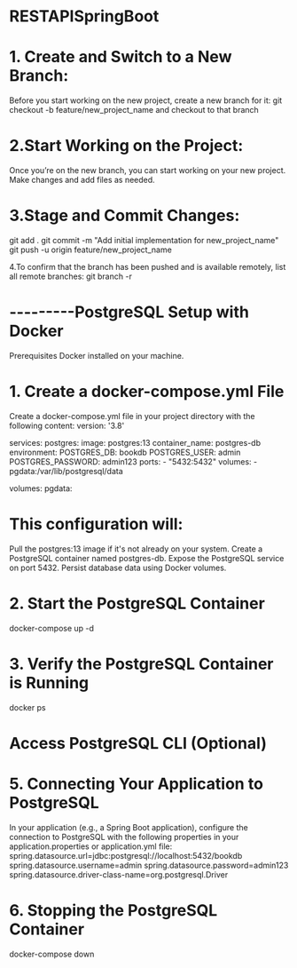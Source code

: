 # RESTAPISpringBoot 

# 1. Create and Switch to a New Branch:
Before you start working on the new project, create a new branch for it:
git checkout -b feature/new_project_name
and checkout to that branch 

# 2.Start Working on the Project:

Once you’re on the new branch, you can start working on your new project. Make changes and add files as needed.

# 3.Stage and Commit Changes:
git add .
git commit -m "Add initial implementation for new_project_name"
git push -u origin feature/new_project_name

4.To confirm that the branch has been pushed and is available remotely, list all remote branches:
git branch -r


# ---------PostgreSQL Setup with Docker
Prerequisites
Docker installed on your machine.
# 1. Create a docker-compose.yml File
Create a docker-compose.yml file in your project directory with the following content:
version: '3.8'

services:
  postgres:
    image: postgres:13
    container_name: postgres-db
    environment:
      POSTGRES_DB: bookdb
      POSTGRES_USER: admin
      POSTGRES_PASSWORD: admin123
    ports:
      - "5432:5432"
    volumes:
      - pgdata:/var/lib/postgresql/data

volumes:
  pgdata:


# This configuration will:

Pull the postgres:13 image if it's not already on your system.
Create a PostgreSQL container named postgres-db.
Expose the PostgreSQL service on port 5432.
Persist database data using Docker volumes.
#  2. Start the PostgreSQL Container
docker-compose up -d
# 3. Verify the PostgreSQL Container is Running
docker ps
# Access PostgreSQL CLI (Optional)

# 5. Connecting Your Application to PostgreSQL
In your application (e.g., a Spring Boot application), configure the connection to PostgreSQL with the following properties in your application.properties or application.yml file:
spring.datasource.url=jdbc:postgresql://localhost:5432/bookdb
spring.datasource.username=admin
spring.datasource.password=admin123
spring.datasource.driver-class-name=org.postgresql.Driver

# 6. Stopping the PostgreSQL Container
docker-compose down
